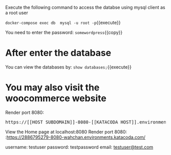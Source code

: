 Execute the following command to  access the databse using mysql client as a root user

`docker-compose exec db  mysql -u root -p`{{execute}}


You need to enter the password:
`somewordpress`{{copy}}

# After enter the database
You can view the databases by:
 `show databases;`{{execute}}


# You may also visit the woocommerce website

Render port 8080: <pre>https://[[HOST_SUBDOMAIN]]-8080-[[KATACODA_HOST]].environments.katacoda.com/</pre>


View the Home page at  localhost:8080
Render port 8080: :https://2886795279-8080-wahchan.environments.katacoda.com/

username: testuser
password: testpassword
email: testuser@test.com










